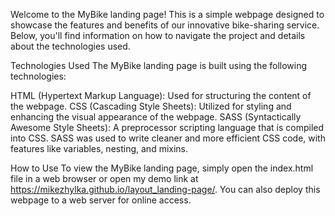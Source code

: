 Welcome to the MyBike landing page! This is a simple webpage designed to showcase the features and benefits of our innovative bike-sharing service. Below, you'll find information on how to navigate the project and details about the technologies used.

Technologies Used
The MyBike landing page is built using the following technologies:

HTML (Hypertext Markup Language): Used for structuring the content of the webpage.
CSS (Cascading Style Sheets): Utilized for styling and enhancing the visual appearance of the webpage.
SASS (Syntactically Awesome Style Sheets): A preprocessor scripting language that is compiled into CSS. SASS was used to write cleaner and more efficient CSS code, with features like variables, nesting, and mixins.

How to Use
To view the MyBike landing page, simply open the index.html file in a web browser or open my demo link at https://mikezhylka.github.io/layout_landing-page/.
You can also deploy this webpage to a web server for online access.


